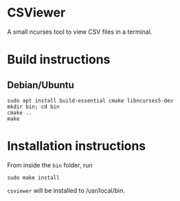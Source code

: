 # CSViewer
A small ncurses tool to view CSV files in a terminal.

# Build instructions
## Debian/Ubuntu
```
sudo apt install build-essential cmake libncurses5-dev
mkdir bin; cd bin
cmake ..
make
```

# Installation instructions
From inside the `bin` folder, run
```
sudo make install
```
`csviewer` will be installed to /usr/local/bin.
